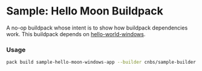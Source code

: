 # Sample: Hello Moon Buildpack

A no-op buildpack whose intent is to show how buildpack dependencies work. This buildpack depends on [hello-world-windows](../hello-world-windows).

### Usage

```bash
pack build sample-hello-moon-windows-app --builder cnbs/sample-builder:alpine --buildpack ../hello-world-windows/ --buildpack .
```
